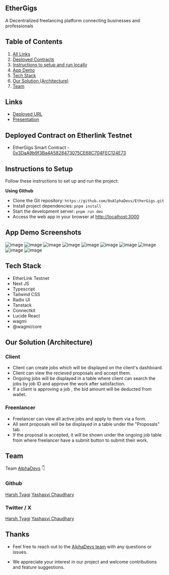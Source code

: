 ## EtherGigs

A Decentralized freelancing platform connecting businesses and professionals

## Table of Contents

1. [All Links](#links)
2. [Deployed Contracts](#deployed-contract-on-etherlink-testnet)
3. [Instructions to setup and run locally ](#instructions-to-setup)
4. [App Demo](#app-demo-screenshots)
5. [Tech Stack](#tech-stack)
6. [Our Solution (Architecture)](#our-solution-architecture)
7. [Team](#team)

## Links

- [Deployed URL](https://ethergigs.vercel.app/)
- [Presentation](https://docs.google.com/presentation/d/1rBzU0DzhDI3uueTFAOu9C4XiJ_WGqXNnWzV9XOmkw78/edit?usp=sharing)

## Deployed Contract on Etherlink Testnet

- EtherGigs Smart Contract - [0x3DaA9b9f3Ba4A5828473075CE68C704FEC124E73](https://testnet-explorer.etherlink.com/address/0x3DaA9b9f3Ba4A5828473075CE68C704FEC124E73?tab=contract)

## Instructions to Setup

Follow these instructions to set up and run the project:

**Using Github**

- Clone the Git repository: `https://github.com/0xAlphaDevs/EtherGigs.git`
- Install project dependencies: `pnpm install`
- Start the development server: `pnpm run dev`
- Access the web app in your browser at [http://localhost:3000](http://localhost:3000)

## App Demo Screenshots

![image]()
![image]()
![image]()
![image]()
![image]()
![image]()
![image]()
![image]()
![image]()
![image]()

## Tech Stack

- EtherLink Testnet
- Next JS
- Typescript
- Tailwind CSS
- Radix UI
- Tanstack
- Connectkit
- Lucide React
- wagmi
- @wagmi/core

## Our Solution (Architecture)

### Client

- Client can create jobs which will be displayed on the client's dashboard.
- Client can view the recieved proposals and accept them.
- Ongoing jobs will be displayed in a table where client can search the jobs by job ID and approve the work after satisfaction.
- If a client is approving a job , the bid amount will be deducted from wallet.

### Freenlancer

- Freelancer can view all active jobs and apply to them via a form.
- All sent proposals will be be displayed in a table under the "Proposals" tab.
- If the proposal is accepted, it will be shown under the ongoing job table from where freelancer have a submit button to submit their work.

## Team

Team [AlphaDevs](https://alphadevs.dev) 👇

### Github

[Harsh Tyagi](https://github.com/mr-harshtyagi)
[Yashasvi Chaudhary](https://github.com/0xyshv)

### Twitter / X

[Harsh Tyagi](https://twitter.com/mr_harshtyagi)
[Yashasvi Chaudhary](https://twitter.com/0xyshv)

## Thanks

- Feel free to reach out to the [AlphaDevs team](https://alphadevs.dev) with any questions or issues.

- We appreciate your interest in our project and welcome contributions and feature suggestions.
